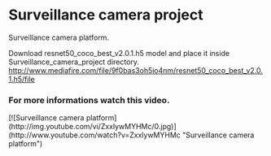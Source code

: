 # Surveillance camera project
Surveillance camera platform.

Download resnet50_coco_best_v2.0.1.h5 model and place it inside Surveillance_camera_project directory. http://www.mediafire.com/file/9f0bas3oh5io4nm/resnet50_coco_best_v2.0.1.h5/file 

<html>
<h3>For more informations watch this video.</h3>
</html>
[![Surveillance camera platform](http://img.youtube.com/vi/ZxxlywMYHMc/0.jpg)](http://www.youtube.com/watch?v=ZxxlywMYHMc "Surveillance camera platform")

